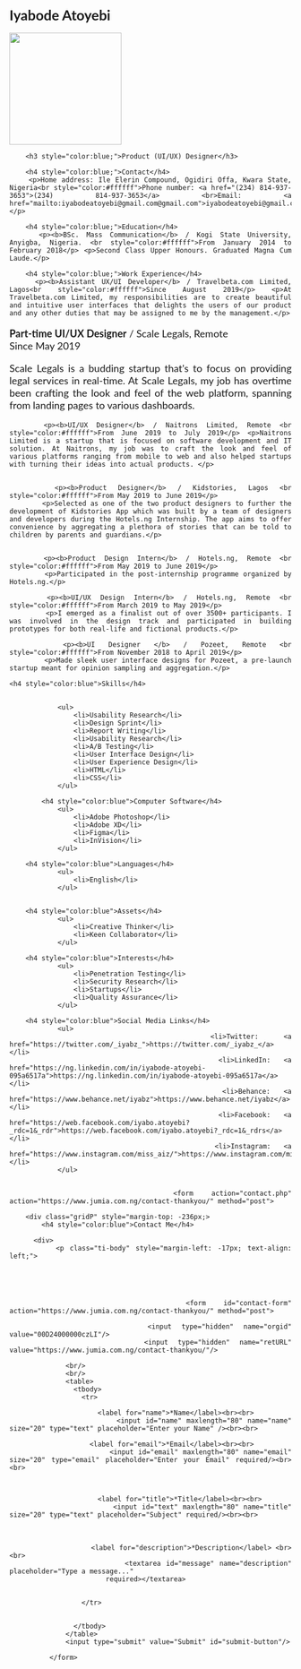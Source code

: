 
<html>
	<head>
	<title>Iyabode Atoyebi's CV</title>
	<style>
		.body {
			margin: auto;
			width: 50%;
			font-family: 'Arial';
		}
		p {
			font-size: 18px;
		}
		h1,h2,h3,h4,h5,h6 {
			font-size: 25px;
		}
		.picture {
			border-radius: 50%;
		}
		.intro {
			margin-bottom: 40px;
		}
		.intro h1 {
			font-size: 50px;
		}
		.position {
			margin-bottom: 40px;
		}
		.position p {
			font-style: normal;
		}
	</style>
</head>
	<body style="font-family:lato; text-align:justify">
			<h1>Iyabode Atoyebi</h1>
			<img width="200" height="200" src="https://res.cloudinary.com/iyabz/image/upload/v1557756657/Iyabz.jpg"/>
		
		<h3 style="color:blue;">Product (UI/UX) Designer</h3>
		
		<h4 style="color:blue;">Contact</h4>
		<p>Home address: Ile Elerin Compound, Ogidiri Offa, Kwara State, Nigeria<br style="color:#ffffff">Phone number: <a href="(234) 814-937-3653">(234) 814-937-3653</a> <br>Email: <a href="mailto:iyabodeatoyebi@gmail.com@gmail.com">iyabodeatoyebi@gmail.com</a></p>
		
		<h4 style="color:blue;">Education</h4>
		<p><b>BSc. Mass Communication</b> / Kogi State University, Anyigba, Nigeria. <br style="color:#ffffff">From January 2014 to February 2018</p> <p>Second Class Upper Honours. Graduated Magna Cum Laude.</p>
		
		<h4 style="color:blue;">Work Experience</h4>
		<p><b>Assistant UX/UI Developer</b> / Travelbeta.com Limited, Lagos<br style="color:#ffffff">Since August 2019</p> <p>At Travelbeta.com Limited, my responsibilities are to create beautiful and intuitive user interfaces that delights the users of our product and any other duties that may be assigned to me by the management.</p>
		
		
<p><b>Part-time UI/UX Designer</b> / Scale Legals, Remote <br style="color:#ffffff">Since May 2019</p>
			<p>Scale Legals is a budding startup that's to focus on providing legal services in real-time. At Scale Legals, my job has overtime been crafting the look and feel of the web platform, spanning from landing pages to various dashboards.</p>
			
		<p><b>UI/UX Designer</b> / Naitrons Limited, Remote <br style="color:#ffffff">From June 2019 to July 2019</p> <p>Naitrons Limited is a startup that is focused on software development and IT solution. At Naitrons, my job was to craft the look and feel of various platforms ranging from mobile to web and also helped startups with turning their ideas into actual products. </p>
			
			
		<p><b>Product Designer</b> / Kidstories, Lagos <br style="color:#ffffff">From May 2019 to June 2019</p>
			<p>Selected as one of the two product designers to further the development of Kidstories App which was built by a team of designers and developers during the Hotels.ng Internship. The app aims to offer convenience by aggregating a plethora of stories that can be told to children by parents and guardians.</p>
		
		
		<p><b>Product Design Intern</b> / Hotels.ng, Remote <br style="color:#ffffff">From May 2019 to June 2019</p>
			<p>Participated in the post-internship programme organized by Hotels.ng.</p>
			
		<p><b>UI/UX Design Intern</b> / Hotels.ng, Remote <br style="color:#ffffff">From March 2019 to May 2019</p>
			<p>I emerged as a finalist out of over 3500+ participants. I was involved in the design track and participated in building prototypes for both real-life and fictional products.</p>
			
		<p><b>UI Designer </b> / Pozeet, Remote <br style="color:#ffffff">From November 2018 to April 2019</p>
			<p>Made sleek user interface designs for Pozeet, a pre-launch startup meant for opinion sampling and aggregation.</p>
			
	<h4 style="color:blue">Skills</h4>	
				
				
				<ul>
					<li>Usability Research</li>
					<li>Design Sprint</li>
					<li>Report Writing</li>
					<li>Usability Research</li>
					<li>A/B Testing</li>
					<li>User Interface Design</li>
					<li>User Experience Design</li>
					<li>HTML</li>
					<li>CSS</li>
				</ul>
			
			<h4 style="color:blue">Computer Software</h4>	
				<ul>
					<li>Adobe Photoshop</li>
					<li>Adobe XD</li>
					<li>Figma</li>
					<li>InVision</li>
				</ul>		
				
		<h4 style="color:blue">Languages</h4>	
				<ul>
					<li>English</li>
				</ul>
					
				
		<h4 style="color:blue">Assets</h4>	
				<ul>
					<li>Creative Thinker</li>
					<li>Keen Collaborator</li>
				</ul>
				
		<h4 style="color:blue">Interests</h4>	
				<ul>
					<li>Penetration Testing</li>
					<li>Security Research</li>
					<li>Startups</li>
					<li>Quality Assurance</li>
				</ul>
				
		<h4 style="color:blue">Social Media Links</h4>	
				<ul>
					<li>Twitter:  <a href="https://twitter.com/_iyabz_">https://twitter.com/_iyabz_</a></li>
					<li>LinkedIn: <a href="https://ng.linkedin.com/in/iyabode-atoyebi-095a6517a">https://ng.linkedin.com/in/iyabode-atoyebi-095a6517a</a></li>
					<li>Behance: <a href="https://www.behance.net/iyabz">https://www.behance.net/iyabz</a></li>
					<li>Facebook: <a href="https://web.facebook.com/iyabo.atoyebi?_rdc=1&_rdr">https://web.facebook.com/iyabo.atoyebi?_rdc=1&_rdrs</a></li>
					<li>Instagram: <a href="https://www.instagram.com/miss_aiz/">https://www.instagram.com/miss_aiz/</a></li>
				</ul>

	 
			 <form action="contact.php" action="https://www.jumia.com.ng/contact-thankyou/" method="post">
			 
        <div class="gridP" style="margin-top: -236px;>
          	<h4 style="color:blue">Contact Me</h4>

          <div>
            <p class="ti-body" style="margin-left: -17px; text-align: left;">
			
			

			
           
              <form id="contact-form" action="https://www.jumia.com.ng/contact-thankyou/" method="post">
                
                  <input type="hidden" name="orgid" value="00D24000000czLI"/>
                  <input type="hidden" name="retURL" value="https://www.jumia.com.ng/contact-thankyou/"/>
                  
                  <br/>
                  <br/>
                  <table>
                    <tbody>
                      <tr>
                        
                          <label for="name">*Name</label><br><br>
                          <input id="name" maxlength="80" name="name" size="20" type="text" placeholder="Enter your Name" /><br><br>
                        
                        <label for="email">*Email</label><br><br>
                          <input id="email" maxlength="80" name="email" size="20" type="email" placeholder="Enter your Email" required/><br><br>
                       
						
						
                          <label for="title">*Title</label><br><br>
                          <input id="text" maxlength="80" name="title" size="20" type="text" placeholder="Subject" required/><br><br>
                       
                      
                      
<br/>

                    
                        <label for="description">*Description</label> <br><br>
                          <textarea id="message" name="description"  placeholder="Type a message..."
                            required></textarea>
                 

                      </tr>


                    </tbody>
                  </table>
                  <input type="submit" value="Submit" id="submit-button"/>
          
              </form>





